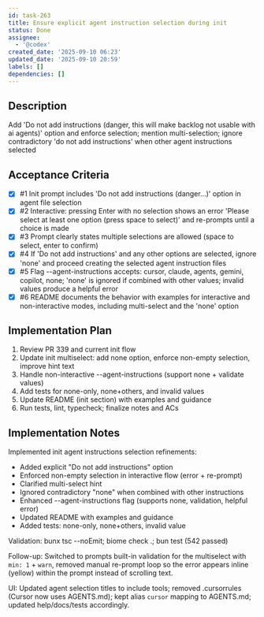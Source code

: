 ```yaml
---
id: task-263
title: Ensure explicit agent instruction selection during init
status: Done
assignee:
  - '@codex'
created_date: '2025-09-10 06:23'
updated_date: '2025-09-10 20:59'
labels: []
dependencies: []
---
```


## Description

Add 'Do not add instructions (danger, this will make backlog not usable with ai agents)' option and enforce selection; mention multi-selection; ignore contradictory 'do not add instructions' when other agent instructions selected

## Acceptance Criteria
<!-- AC:BEGIN -->
- [x] #1 Init prompt includes 'Do not add instructions (danger...)' option in agent file selection
- [x] #2 Interactive: pressing Enter with no selection shows an error 'Please select at least one option (press space to select)' and re-prompts until a choice is made
- [x] #3 Prompt clearly states multiple selections are allowed (space to select, enter to confirm)
- [x] #4 If 'Do not add instructions' and any other options are selected, ignore 'none' and proceed creating the selected agent instruction files
- [x] #5 Flag --agent-instructions accepts: cursor, claude, agents, gemini, copilot, none; 'none' is ignored if combined with other values; invalid values produce a helpful error
- [x] #6 README documents the behavior with examples for interactive and non-interactive modes, including multi-select and the 'none' option
<!-- AC:END -->


## Implementation Plan

1. Review PR 339 and current init flow
2. Update init multiselect: add none option, enforce non-empty selection, improve hint text
3. Handle non-interactive --agent-instructions (support none + validate values)
4. Add tests for none-only, none+others, and invalid values
5. Update README (init section) with examples and guidance
6. Run tests, lint, typecheck; finalize notes and ACs


## Implementation Notes

Implemented init agent instructions selection refinements:
- Added explicit "Do not add instructions" option
- Enforced non-empty selection in interactive flow (error + re-prompt)
- Clarified multi-select hint
- Ignored contradictory "none" when combined with other instructions
- Enhanced --agent-instructions flag (supports none, validation, helpful error)
- Updated README with examples and guidance
- Added tests: none-only, none+others, invalid value

Validation: bunx tsc --noEmit; biome check .; bun test (542 passed)

Follow-up: Switched to prompts built-in validation for the multiselect with `min: 1` + `warn`, removed manual re-prompt loop so the error appears inline (yellow) within the prompt instead of scrolling text.

UI: Updated agent selection titles to include tools; removed .cursorrules (Cursor now uses AGENTS.md); kept alias `cursor` mapping to AGENTS.md; updated help/docs/tests accordingly.
